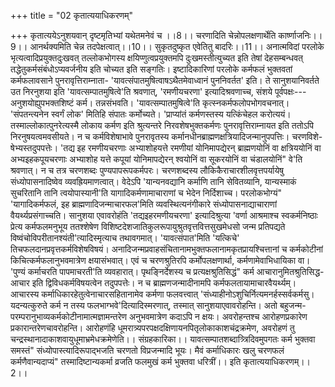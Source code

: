 +++
title = "02 कृतात्ययाधिकरणम्"

+++
कृतात्ययेऽनुशयवान् दृष्टमृतिभ्यां यथेतमनेवं च ।।8।। चरणादिति चेन्नोपलक्षणार्थेति कार्ष्णाजनिः।।9।। आनर्थक्यमिति चेन्न तदपेक्षत्वात्।।10।। सुकृतदुष्कृत एवेतितु बादरिः।।11।। अनात्मविदां परलोके भृत्यत्वादिप्रयुक्तदुःखवत् तल्लोकभोगस्य क्षयिप्णुत्वप्रयुक्तमपि दुःखमस्तीत्युच्यत इति तेषां देहसम्बन्धवत् तद्धेतुकर्मसंबंधोऽप्यवर्जनीय इति चोच्यत इति सङ्गतिः। इष्टादिकारिणां परलोके कर्मफलं भुक्तवतां कर्मफलावसाने पुनरावृत्तिराम्नाता- 'यावत्संपातमुषित्वाषऽथैतमेवाध्वानं पुननिवर्तत' इति। ते सानुशयानिवर्तते उत निरनुशया इति 'यावत्सम्पातमुषित्वे'ति श्रवणात्, 'रमणीयचरणा' इत्यादिश्रवणाच्च, संशये पूर्वपक्षः--- अनुशयोह्युपभक्तशिष्टं कर्म। तन्नसंभवति। 'यावत्सम्पातमुषित्वे'ति कृत्स्नकर्मफलोपभोगवचनात्। 'संपतन्त्यनेन स्वर्गं लोक' मितिहि संपातः कर्मोच्यते। 'प्राप्यांतं कर्मणस्तस्य यत्किंचेहल करोत्ययं। तस्माल्लोकात्पुनरेत्यस्मै लोकाय कर्मण इति श्रुत्यन्तरे निरवशेषभुक्तकर्मणः पुनरावृत्तिराम्नायत इति ततोऽपि निरनुषयत्वमवसीयते। न च कर्मविशेषाभावे पुनरावृतस्य कर्मानधीनब्राह्मणक्षत्रियादिजन्मानुपपत्तिः। चरणविशे- षेभ्यस्तदुपपत्तेः। 'तद्य इह रमणीयचरणाः अभ्याशोहयत्ते रमणीयां योनिमापद्येरन् ब्राह्मणयोनिं वा क्षत्रिययोनिं वा अभ्यइहकपूयचरणाः अभ्याशोह यत्ते कपूयां योनिमापद्येरन् श्वयोनिं वा सूकरयोनिं वा चंडालयोनिं" वे'ति श्रवणात्। न च तत्र चरणशब्दः पुण्यपापरूपकर्मपरः। चरणशब्दस्य लौकिकैराचारशीलवृत्तपर्यायेषु संध्योपासनादिष्वेव व्यवह्रियमाणत्वात्। वेदेऽपि 'यान्यनवद्यानि कर्माणि तानि सेवितव्यानि, यान्यस्माकं सुचरितानि तानि त्वयोपास्यानी'ति यागादिकर्मणामाचाराणां च भेदेन निर्दिशाच्च। परलोकभोग्यं" 'यागादिकर्मफलं, इह ब्राह्मणादिजन्माचारफल'मिति व्यवस्थित्यनंगीकारे संध्योपासनाद्याचाराणां वैयर्थ्यप्रसंगाच्चति। सानुशया एवावरोहंति 'तद्यइहरमणीयचरणा' इत्यादिश्रुत्या 'वर्णा आश्रमाश्च स्वकर्मनिष्ठाः प्रेत्य कर्मफलमनुभूय ततश्शेषेण विशिष्टदेशजातिकुलरूपायुश्रुतवृत्तवित्तसुखमेधसो जन्म प्रतिपद्यते विष्वंचोविपरीतानश्यंती'त्यादिस्मृत्याच तथावगमात्। 'यावत्संपात'मिति 'यत्किचे' तिचफलदानप्रवृत्तकर्मविशेषविषयं। अनादिजन्मप्रवाहसंचितानामभुक्तफलानामकृतप्रायश्चित्तानां च कर्मकोटीनां किचित्कर्मफलानुभवमात्रेण क्षयासंभवात्। एवं च चरणश्रुतिरपि कर्मोपलक्षणार्था, कर्मणामेवाभिधायिका वा। 'पुण्यं कर्माचरति पापमाचरती'ति व्यवहारात्। पृथङ्निर्देशस्य च प्रत्यक्षश्रुतिसिद्धं" कर्म आचारानुमितश्रुतिसिद्ध- आचार इति द्विविधकर्मविषयत्वेन तदुपपत्तेः। न च ब्राह्मणजन्मादीनामपि कर्मफलतायामाचारवैयर्थ्यम्। आचारस्य कर्माधिकारहेतुत्वेनाचारसहितानामेव कर्मणा फलवत्त्वात् 'संध्याहीनोऽशुचिर्नित्यमनर्हस्सर्वकर्मसु। यदन्यत्कुरुते कर्म न तस्य फलभाग्भवे'दित्यादिस्मरणात्, तस्मात् सानुशयाएवावरोहन्ति। अतो बहुजन्म- परम्परानुभाव्यकर्मकोटीनामात्मज्ञामन्तरेण अनुभवमात्रेण कदाऽपि न क्षयः। अवरोहन्तश्च आरोहणप्रकारेण प्रकारान्तरेणचावरोहन्ति। आरोहणंहि धूमरात्र्यपरपक्षदक्षिणायनपितृलोकाकाशचंद्रक्रमेण, अवरोहणं तु चन्द्रस्थानादाकाशवायुधूमाभ्रमेधक्रमेणेति।। संग्रहकारिका।। यावत्सम्पातशब्दात्र्त्रिदिवमुपगतः कर्म भुक्तवा समस्तं" संध्योपास्त्यादिरूपाद्भजति चरणतो विप्रजन्मादि भूयः। मैवं कर्माधिकारः खलु चरणफलं कर्मणैवान्यदाप्यं" तस्मादिष्टान्यकर्मा व्रजति फलमुखं कर्म भुक्तवा धरित्रीं।। इति कृतात्ययाधिकरणम्।।2।।
